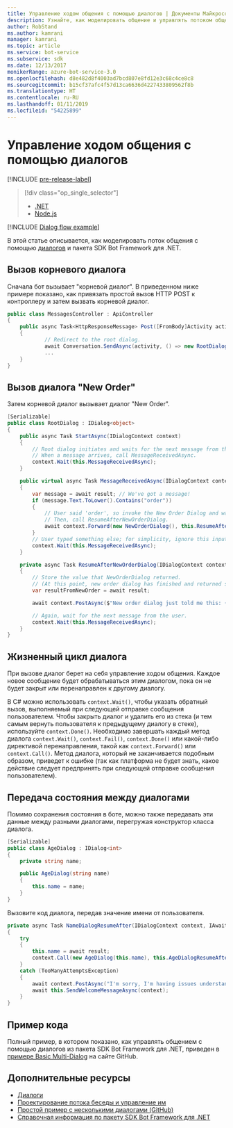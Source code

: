 ```yaml
---
title: Управление ходом общения с помощью диалогов | Документы Майкрософт
description: Узнайте, как моделировать общение и управлять потоком общения с помощью диалогов и пакета SDK Bot Framework для .NET.
author: RobStand
ms.author: kamrani
manager: kamrani
ms.topic: article
ms.service: bot-service
ms.subservice: sdk
ms.date: 12/13/2017
monikerRange: azure-bot-service-3.0
ms.openlocfilehash: d8e482d8f4003ad7bcd807e8fd12e3c68c4ce8c8
ms.sourcegitcommit: b15cf37afc4f57d13ca6636d4227433809562f8b
ms.translationtype: HT
ms.contentlocale: ru-RU
ms.lasthandoff: 01/11/2019
ms.locfileid: "54225899"
---
```

# <a name="manage-conversation-flow-with-dialogs"></a>Управление ходом общения с помощью диалогов

[!INCLUDE [pre-release-label](../includes/pre-release-label-v3.md)]

> [!div class="op_single_selector"]
> - [.NET](../dotnet/bot-builder-dotnet-manage-conversation-flow.md)
> - [Node.js](../nodejs/bot-builder-nodejs-dialog-manage-conversation-flow.md)

[!INCLUDE [Dialog flow example](../includes/snippet-dotnet-manage-conversation-flow-intro.md)]

В этой статье описывается, как моделировать поток общения с помощью [диалогов](bot-builder-dotnet-dialogs.md) и пакета SDK Bot Framework для .NET. 

## <a name="invoke-the-root-dialog"></a>Вызов корневого диалога

Сначала бот вызывает "корневой диалог". В приведенном ниже примере показано, как привязать простой вызов HTTP POST к контроллеру и затем вызвать корневой диалог. 

```cs
public class MessagesController : ApiController
{
    public async Task<HttpResponseMessage> Post([FromBody]Activity activity)
    {
            // Redirect to the root dialog.
            await Conversation.SendAsync(activity, () => new RootDialog()); 
            ...
    }
}
```

## <a name="invoke-the-new-order-dialog"></a>Вызов диалога "New Order"

Затем корневой диалог вызывает диалог "New Order". 

```cs
[Serializable]
public class RootDialog : IDialog<object>
{
    public async Task StartAsync(IDialogContext context)
    {
        // Root dialog initiates and waits for the next message from the user. 
        // When a message arrives, call MessageReceivedAsync.
        context.Wait(this.MessageReceivedAsync); 
    }

    public virtual async Task MessageReceivedAsync(IDialogContext context, IAwaitable<IMessageActivity> result)
    {
        var message = await result; // We've got a message!
        if (message.Text.ToLower().Contains("order"))
        {
            // User said 'order', so invoke the New Order Dialog and wait for it to finish.
            // Then, call ResumeAfterNewOrderDialog.
            await context.Forward(new NewOrderDialog(), this.ResumeAfterNewOrderDialog, message, CancellationToken.None);
        }
        // User typed something else; for simplicity, ignore this input and wait for the next message.
        context.Wait(this.MessageReceivedAsync);
    }

    private async Task ResumeAfterNewOrderDialog(IDialogContext context, IAwaitable<string> result)
    {
        // Store the value that NewOrderDialog returned. 
        // (At this point, new order dialog has finished and returned some value to use within the root dialog.)
        var resultFromNewOrder = await result;

        await context.PostAsync($"New order dialog just told me this: {resultFromNewOrder}");

        // Again, wait for the next message from the user.
        context.Wait(this.MessageReceivedAsync);
    }
}
```

## <a id="dialog-lifecycle"></a> Жизненный цикл диалога

При вызове диалог берет на себя управление ходом общения. Каждое новое сообщение будет обрабатываться этим диалогом, пока он не будет закрыт или перенаправлен к другому диалогу. 

В C# можно использовать `context.Wait()`, чтобы указать обратный вызов, выполняемый при следующей отправке сообщения пользователем. Чтобы закрыть диалог и удалить его из стека (и тем самым вернуть пользователя к предыдущему диалогу в стеке), используйте `context.Done()`. Необходимо завершать каждый метод диалога `context.Wait()`, `context.Fail()`, `context.Done()` или какой-либо директивой перенаправления, такой как `context.Forward()` или `context.Call()`. Метод диалога, который не заканчивается подобным образом, приведет к ошибке (так как платформа не будет знать, какое действие следует предпринять при следующей отправке сообщения пользователем).

## <a name="passing-state-between-dialogs"></a>Передача состояния между диалогами

Помимо сохранения состояния в боте, можно также передавать эти данные между разными диалогами, перегружая конструктор класса диалога.

```cs
[Serializable]
public class AgeDialog : IDialog<int>
{
    private string name;

    public AgeDialog(string name)
    {
        this.name = name;
    }
}
 ```

Вызовите код диалога, передав значение имени от пользователя.

```cs
private async Task NameDialogResumeAfter(IDialogContext context, IAwaitable<string> result)
{
    try
    {
        this.name = await result;
        context.Call(new AgeDialog(this.name), this.AgeDialogResumeAfter);
    }
    catch (TooManyAttemptsException)
    {
        await context.PostAsync("I'm sorry, I'm having issues understanding you. Let's try again.");
        await this.SendWelcomeMessageAsync(context);
    }
}
```

## <a name="sample-code"></a>Пример кода 

Полный пример, в котором показано, как управлять общением с помощью диалогов из пакета SDK Bot Framework для .NET, приведен в <a href="https://github.com/Microsoft/BotBuilder-Samples/tree/master/CSharp/core-BasicMultiDialog" target="_blank">примере Basic Multi-Dialog</a> на сайте GitHub.

## <a name="additional-resources"></a>Дополнительные ресурсы

- [Диалоги](bot-builder-dotnet-dialogs.md)
- [Проектирование потока беседы и управление им](../bot-service-design-conversation-flow.md)
- <a href="https://github.com/Microsoft/BotBuilder-Samples/tree/master/CSharp/core-BasicMultiDialog" target="_blank">Простой пример с несколькими диалогами (GitHub)</a>
- <a href="/dotnet/api/?view=botbuilder-3.11.0" target="_blank">Справочная информация по пакету SDK Bot Framework для .NET</a>
